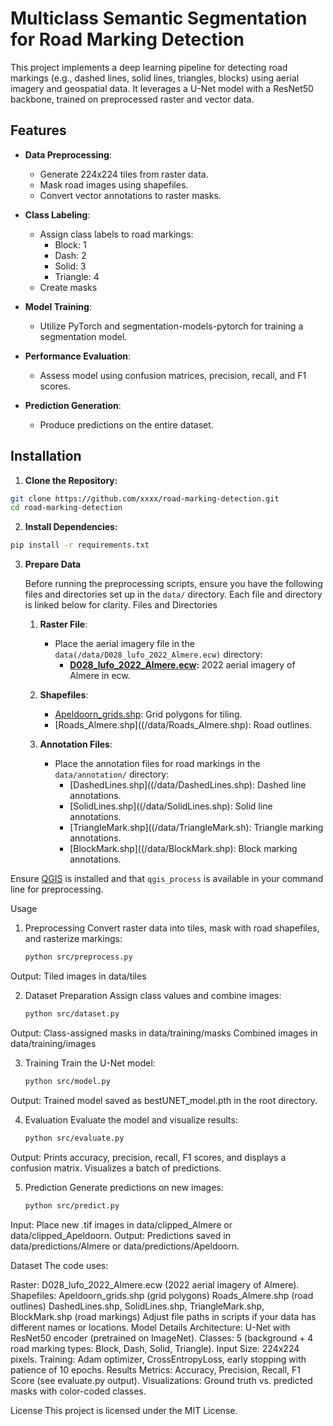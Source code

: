 # Multiclass Semantic Segmentation for Road Marking Detection

This project implements a deep learning pipeline for detecting road markings (e.g., dashed lines, solid lines, triangles, blocks) using aerial imagery and geospatial data. It leverages a U-Net model with a ResNet50 backbone, trained on preprocessed raster and vector data.

## Features

- **Data Preprocessing**:
  - Generate 224x224 tiles from raster data.
  - Mask road images using shapefiles.
  - Convert vector annotations to raster masks.

- **Class Labeling**:
  - Assign class labels to road markings:
    - Block: 1
    - Dash: 2
    - Solid: 3
    - Triangle: 4
  - Create masks
- **Model Training**:
  - Utilize PyTorch and segmentation-models-pytorch for training a segmentation model.

- **Performance Evaluation**:
  - Assess model using confusion matrices, precision, recall, and F1 scores.

- **Prediction Generation**:
  - Produce predictions on the entire dataset.

## Installation


   1. **Clone the Repository:**
   ```bash
   git clone https://github.com/xxxx/road-marking-detection.git
   cd road-marking-detection
   ```
   2. **Install Dependencies:**
   ```bash
   pip install -r requirements.txt
   ```  
   3. **Prepare Data**
   
      Before running the preprocessing scripts, ensure you have the following files and directories set up in the `data/` directory. Each file and directory is linked below for clarity.
         Files and Directories

        1. **Raster File**:
           - Place the aerial imagery file in the `data(/data/D028_lufo_2022_Almere.ecw)` directory:
             - **[D028_lufo_2022_Almere.ecw](/data/D028_lufo_2022_Almere.ecw):** 2022 aerial imagery of Almere in ecw.
        2. **Shapefiles**:
             - [Apeldoorn_grids.shp]((/data/Apeldoorn_grids.shp)): Grid polygons for tiling.
             - [Roads_Almere.shp]((/data/Roads_Almere.shp): Road outlines.

        3. **Annotation Files**:
           - Place the annotation files for road markings in the `data/annotation/` directory:
             - [DashedLines.shp]((/data/DashedLines.shp): Dashed line annotations.
             - [SolidLines.shp]((/data/SolidLines.shp): Solid line annotations.
             - [TriangleMark.shp]((/data/TriangleMark.sh): Triangle marking annotations.
             - [BlockMark.shp]((/data/BlockMark.shp): Block marking annotations.
             
   Ensure [QGIS](https://qgis.org/en/site/) is installed and that `qgis_process` is available in your command line for preprocessing.




Usage

1. Preprocessing
Convert raster data into tiles, mask with road shapefiles, and rasterize markings:

   ```bash
   python src/preprocess.py
   ```  



Output:
    Tiled images in data/tiles

2. Dataset Preparation
Assign class values and combine images:

   ```bash
   python src/dataset.py
   ```  

Output:
Class-assigned masks in data/training/masks
Combined images in data/training/images


3. Training
Train the U-Net model:

   ```bash
   python src/model.py
   ```  
Output: Trained model saved as bestUNET_model.pth in the root directory.

4. Evaluation
Evaluate the model and visualize results:


   ```bash
   python src/evaluate.py
   ```  
Output: Prints accuracy, precision, recall, F1 scores, and displays a confusion matrix. Visualizes a batch of predictions.


5. Prediction
Generate predictions on new images:


   ```bash
   python src/predict.py
   ```  
Input: Place new .tif images in data/clipped_Almere or data/clipped_Apeldoorn.
Output: Predictions saved in data/predictions/Almere or data/predictions/Apeldoorn.

Dataset
The code uses:

Raster: D028_lufo_2022_Almere.ecw (2022 aerial imagery of Almere).
Shapefiles:
Apeldoorn_grids.shp (grid polygons)
Roads_Almere.shp (road outlines)
DashedLines.shp, SolidLines.shp, TriangleMark.shp, BlockMark.shp (road markings)
Adjust file paths in scripts if your data has different names or locations.
Model Details
Architecture: U-Net with ResNet50 encoder (pretrained on ImageNet).
Classes: 5 (background + 4 road marking types: Block, Dash, Solid, Triangle).
Input Size: 224x224 pixels.
Training: Adam optimizer, CrossEntropyLoss, early stopping with patience of 10 epochs.
Results
Metrics: Accuracy, Precision, Recall, F1 Score (see evaluate.py output).
Visualizations: Ground truth vs. predicted masks with color-coded classes.

License
This project is licensed under the MIT License.

